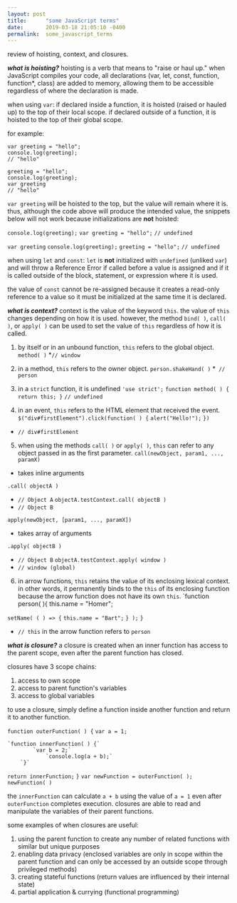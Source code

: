 ```yaml
---
layout: post
title:      "some JavaScript terms"
date:       2019-03-18 21:05:10 -0400
permalink:  some_javascript_terms
---
```



review of hoisting, context, and closures.

***what is hoisting?***
hoisting is a verb that means to "raise or haul up."
when JavaScript compiles your code, all declarations (var, let, const, function, function*, class) are added to memory, allowing them to be accessible regardless of where the declaration is made.

when using `var`:
if declared inside a function, it is hoisted (raised or hauled up) to the top of their local scope.
if declared outside of a function, it is hoisted to the top of their global scope.

for example:

```
var greeting = "hello";
console.log(greeting);
// "hello"
````

```
greeting = "hello";
console.log(greeting);
var greeting
// "hello"
```

`var greeting` will be hoisted to the top, but the value will remain where it is. thus, although the code above will produce the intended value, the snippets below will not work because initializations are **not** hoisted:

`console.log(greeting);`
`var greeting = "hello";`
`// undefined`

`var greeting`
`console.log(greeting);`
`greeting = "hello";`
`// undefined`

when using `let` and `const`:
`let` is **not** initialized with `undefined` (unliked `var`) and will throw a Reference Error if called before a value is assigned and if it is called outside of the block, statement, or expression where it is used.

the value of `const` cannot be re-assigned because it creates a read-only reference to a value so it must be initialized at the same time it is declared.

***what is context?***
context is the value of the keyword `this`. the value of `this` changes depending on how it is used. however, the method `bind( )`, `call( )`, or `apply( )` can be used to set the value of `this` regardless of how it is called.

1. by itself or in an unbound function, `this` refers to the global object.
`method( )`
*`// window`

2. in a method, `this` refers to the owner object.
`person.shakeHand( )`
*` // person`

3. in a `strict` function, it is undefined
`'use strict';`
`function method( ) { return this; }`
`// undefined`

4. in an event, `this` refers to the HTML element that received the event.
`$("div#firstElement").click(function( ) {`
    `alert("Hello!");`
`})`
* `// div#firstElement`

5. when using the methods `call( )` or `apply( )`, `this` can refer to any object passed in as the first parameter.
`call(newObject, param1, ..., paramX)`
* takes inline arguments

`.call( objectA )`
* `// Object A`
`objectA.testContext.call( objectB )`
* `// Object B`

`apply(newObject, [param1, ..., paramX])`
* takes array of arguments

`.apply( objectB )`
* `// Object B`
`objectA.testContext.apply( window )`
* `// window (global)`
		
6. in arrow functions, `this` retains the value of its enclosing lexical context. in other words, it permanently binds to the `this` of its enclosing function because the arrow function does not have its own `this`.
`function person( ){
  this.name = "Homer";

  `setName( ( ) => {`
    `this.name = "Bart";`
  `} );`
`}`
* `// this` in the arrow function refers to `person`

***what is closure?***
a closure is created when an inner function has access to the parent scope, even after the parent function has closed. 

closures have 3 scope chains:
1. access to own scope
2. access to parent function's variables
3. access to global variables

to use a closure, simply define a function inside another function and return it to another function.

`function outerFunction( ) {`
  `var a = 1;`

    `function innerFunction( ) {`
		    `var b = 2;`
				`console.log(a + b);`
		`}`
   `return innerFunction;`
`}`
`var newFunction = outerFunction( );`
`newFunction( )`

the `innerFunction` can calculate `a + b` using the value of `a = 1` even after `outerFunction` completes execution. closures are able to read and manipulate the variables of their parent functions.

some examples of when closures are useful:
1. using the parent function to create any number of related functions with similar but unique purposes
2. enabling data privacy (enclosed variables are only in scope within the parent function and can only be accessed by an outside scope through privileged methods)
2. creating stateful functions (return values are influenced by their internal state)
3. partial application & currying (functional programming)
